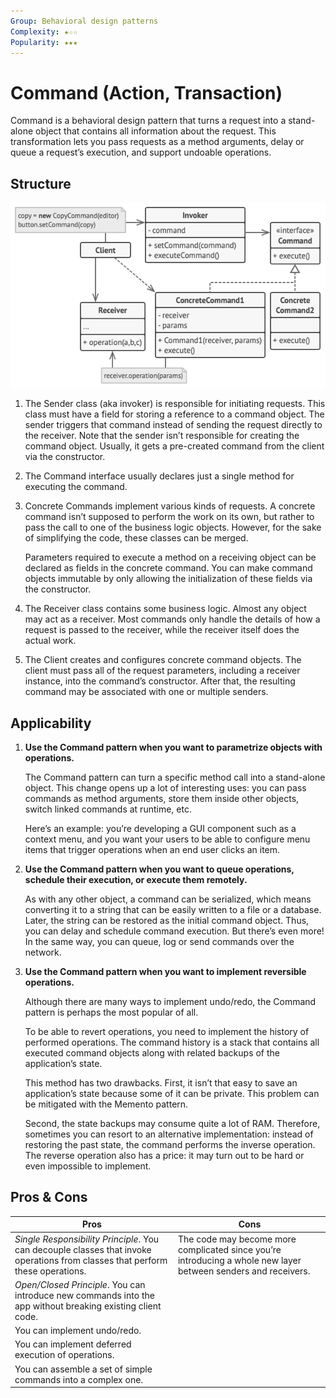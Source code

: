 ```yaml
---
Group: Behavioral design patterns
Complexity: ★☆☆
Popularity: ★★★
---
```

# Command (Action, Transaction)

Command is a behavioral design pattern that turns a request into a stand-alone object that contains all information about the request. This transformation lets you pass requests as a method arguments, delay or queue a request’s execution, and support undoable operations.

## Structure

![Command](../../media/command.png)

1. The Sender class (aka invoker) is responsible for initiating requests. This class must have a field for storing a reference to a command object. The sender triggers that command instead of sending the request directly to the receiver. Note that the sender isn’t responsible for creating the command object. Usually, it gets a pre-created command from the client via the constructor.
2. The Command interface usually declares just a single method for executing the command.
3. Concrete Commands implement various kinds of requests. A concrete command isn’t supposed to perform the work on its own, but rather to pass the call to one of the business logic objects. However, for the sake of simplifying the code, these classes can be merged.

    Parameters required to execute a method on a receiving object can be declared as fields in the concrete command. You can make command objects immutable by only allowing the initialization of these fields via the constructor.

4. The Receiver class contains some business logic. Almost any object may act as a receiver. Most commands only handle the details of how a request is passed to the receiver, while the receiver itself does the actual work.
5. The Client creates and configures concrete command objects. The client must pass all of the request parameters, including a receiver instance, into the command’s constructor. After that, the resulting command may be associated with one or multiple senders.

## Applicability

1. **Use the Command pattern when you want to parametrize objects with operations.**

    The Command pattern can turn a specific method call into a stand-alone object. This change opens up a lot of interesting uses: you can pass commands as method arguments, store them inside other objects, switch linked commands at runtime, etc.

    Here’s an example: you’re developing a GUI component such as a context menu, and you want your users to be able to configure menu items that trigger operations when an end user clicks an item.

2. **Use the Command pattern when you want to queue operations, schedule their execution, or execute them remotely.**

    As with any other object, a command can be serialized, which means converting it to a string that can be easily written to a file or a database. Later, the string can be restored as the initial command object. Thus, you can delay and schedule command execution. But there’s even more! In the same way, you can queue, log or send commands over the network.

3. **Use the Command pattern when you want to implement reversible operations.**

    Although there are many ways to implement undo/redo, the Command pattern is perhaps the most popular of all.

    To be able to revert operations, you need to implement the history of performed operations. The command history is a stack that contains all executed command objects along with related backups of the application’s state.

    This method has two drawbacks. First, it isn’t that easy to save an application’s state because some of it can be private. This problem can be mitigated with the Memento pattern.

    Second, the state backups may consume quite a lot of RAM. Therefore, sometimes you can resort to an alternative implementation: instead of restoring the past state, the command performs the inverse operation. The reverse operation also has a price: it may turn out to be hard or even impossible to implement.

## Pros & Cons

| Pros                                                                                                                           | Cons                                                                                                           |
| ------------------------------------------------------------------------------------------------------------------------------ | -------------------------------------------------------------------------------------------------------------- |
| *Single Responsibility Principle*. You can decouple classes that invoke operations from classes that perform these operations. | The code may become more complicated since you’re introducing a whole new layer between senders and receivers. |
| *Open/Closed Principle*. You can introduce new commands into the app without breaking existing client code.                    |                                                                                                                |
| You can implement undo/redo.                                                                                                   |                                                                                                                |
| You can implement deferred execution of operations.                                                                            |                                                                                                                |
| You can assemble a set of simple commands into a complex one.                                                                  |                                                                                                                |